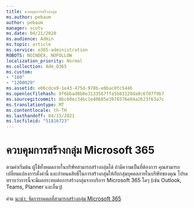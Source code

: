 ```yaml
---
title: ควบคุมการสร้างกลุ่ม
ms.author: pebaum
author: pebaum
manager: scotv
ms.date: 04/21/2020
ms.audience: Admin
ms.topic: article
ms.service: o365-administration
ROBOTS: NOINDEX, NOFOLLOW
localization_priority: Normal
ms.collection: Adm_O365
ms.custom:
- "168"
- "1200029"
ms.assetid: e06cdce9-1e43-475d-970b-e0bac0fc5446
ms.openlocfilehash: 9f6bbad8b8e3133567ffa5b83120da0c6f07f9b7
ms.sourcegitcommit: 8bc60ec34bc1e40685e3976576e04a2623f63a7c
ms.translationtype: MT
ms.contentlocale: th-TH
ms.lasthandoff: 04/15/2021
ms.locfileid: "51816723"
---
```

# <a name="control-creation-of-microsoft-365-groups"></a>ควบคุมการสร้างกลุ่ม Microsoft 365

ตามค่าเริ่มต้น ผู้ใช้ทั้งหมดภายในบริษัทสามารถสร้างกลุ่มได้ ถ้ามีความเป็นที่ต้องการ คุณสามารถเปลี่ยนแปลงการตั้งค่านี้ และกําหนดสิทธิ์ในการสร้างกลุ่มให้กับกลุ่มบุคคลภายในบริษัทของคุณ โปรดทราบว่าการนี้จะมีผลกระทบต่อการสร้างกลุ่มจากบริการ Microsoft 365 ใดๆ (เช่น Outlook, Teams, Planner และอื่นๆ)
  
คําแ [นะนํา: จัดการบุคคลที่สามารถสร้างกลุ่ม Microsoft 365](https://docs.microsoft.com/microsoft-365/admin/create-groups/manage-creation-of-groups)
